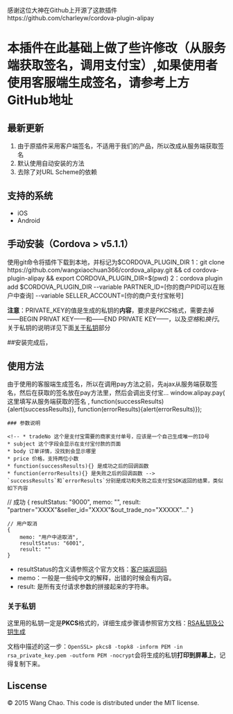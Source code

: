 感谢这位大神在Github上开源了这款插件https://github.com/charleyw/cordova-plugin-alipay

本插件在此基础上做了些许修改（从服务端获取签名，调用支付宝）,如果使用者使用客服端生成签名，请参考上方GitHub地址
======

## 最新更新

1. 由于原插件采用客户端签名，不适用于我们的产品，所以改成从服务端获取签名
2. 默认使用自动安装的方法
3. 去除了对URL Scheme的依赖

## 支持的系统

* iOS
* Android
## 手动安装（Cordova > v5.1.1）
使用git命令将插件下载到本地，并标记为$CORDOVA_PLUGIN_DIR
   1：git clone https://github.com/wangxiaochuan366/cordova_alipay.git && cd cordova-plugin-alipay && export CORDOVA_PLUGIN_DIR=$(pwd)
   2：cordova plugin add $CORDOVA_PLUGIN_DIR --variable PARTNER_ID=[你的商户PID可以在账户中查询] --variable SELLER_ACCOUNT=[你的商户支付宝帐号]

<!-- ## 自动安装（Cordova > v5.1.1）

	cordova plugin add https://github.com/charleyw/cordova-plugin-alipay.git --variable PARTNER_ID=[你的商户PID可以在账户中查询] --variable SELLER_ACCOUNT=[你的商户支付宝帐号] --variable PRIVATE_KEY=[你生成的private key] -->

**注意**：PRIVATE_KEY的值是生成的私钥的**内容**，要求是*PKCS*格式，需要去掉——BEGIN PRIVAT KEY——和——END PRIVATE KEY——，以及*空格*和*换行*。关于私钥的说明详见下面<a href='#关于私钥'>关于私钥</a>部分

##安装完成后，


## 使用方法
 
  由于使用的客服端生成签名，所以在调用pay方法之前，先ajax从服务端获取签名，然后在获取的签名放在pay方法里，然后会调出支付宝...
window.alipay.pay(  这里填写从服务端获取的签名 , function(successResults){alert(successResults)}, function(errorResults){alert(errorResults)});
```
### 参数说明

<!-- * tradeNo 这个是支付宝需要的商家支付单号，应该是一个自己生成唯一的ID号
* subject 这个字段会显示在支付宝付款的页面
* body 订单详情，没找到会显示哪里
* price 价格，支持两位小数
* function(successResults){} 是成功之后的回调函数
* function(errorResults){} 是失败之后的回调函数 -->
`successResults`和`errorResults`分别是成功和失败之后支付宝SDK返回的结果，类似如下内容

```
// 成功
{
	resultStatus: "9000",
	memo: "",
	result: "partner=\"XXXX\"&seller_id=\"XXXX\"&out_trade_no=\"XXXXX\"..."	
}
```
// 用户取消
{
	memo: "用户中途取消", 
	resultStatus: "6001", 
	result: ""	
}
```

* resultStatus的含义请参照这个官方文档：[客户端返回码](https://doc.open.alipay.com/doc2/detail?treeId=59&articleId=103671&docType=1)
* memo：一般是一些纯中文的解释，出错的时候会有内容。
* result: 是所有支付请求参数的拼接起来的字符串。

### 关于私钥
这里用的私钥一定是**PKCS**格式的，详细生成步骤请参照官方文档：[RSA私钥及公钥生成](https://doc.open.alipay.com/doc2/detail.htm?spm=0.0.0.0.WSkmo8&treeId=58&articleId=103242&docType=1)  

文档中描述的这一步：`OpenSSL> pkcs8 -topk8 -inform PEM -in rsa_private_key.pem -outform PEM -nocrypt`会将生成的私钥**打印到屏幕上**，记得复制下来。


## Liscense

© 2015 Wang Chao. This code is distributed under the MIT license.
